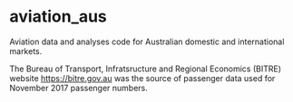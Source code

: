 # aviation_aus
Aviation data and analyses code for Australian domestic and international markets.

The Bureau of Transport, Infratsructure and Regional Economics (BITRE) website https://bitre.gov.au was the source of passenger data used for November 2017 passenger numbers. 
